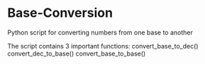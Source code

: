 # Base-Conversion
Python script for converting numbers from one base to another

The script contains 3 important functions:
convert_base_to_dec()
convert_dec_to_base()
convert_base_to_base()
